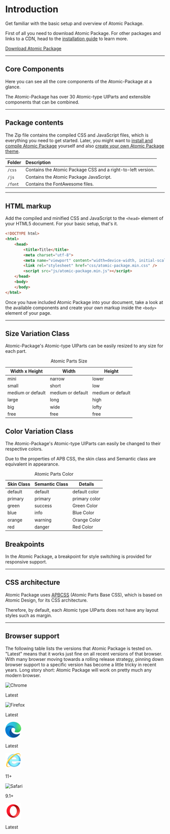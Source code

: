 # Introduction

<p class="text docsLeadText">Get familiar with the basic setup and overview of Atomic Package.</p>

First of all you need to download Atomic Package. For other packages and links to a CDN, head to the [installation guide](installation.md) to learn more.

<p class="btn primary mt-20"><a href="https://atomic-package.com/download">Download Atomic Package</a></p>

***

## Core Components

Here you can see all the core components of the Atomic-Package at a glance.

The Atomic-Package has over 30 Atomic-type UIParts and extensible components that can be combined.

***

## Package contents

The Zip file contains the compiled CSS and JavaScript files, which is everything you need to get started. Later, you might want to [install and compile Atomic Package](installation.md) yourself and also [create your own Atomic Package theme](sass.md).

| Folder | Description                                                    |
|:-------|:---------------------------------------------------------------|
| `/css` | Contains the Atomic Package CSS and a right-to-left version.   |
| `/js`  | Contains the Atomic Package JavaScript. |
| `/font`  | Contains the FontAwesome files. |

***

## HTML markup

Add the compiled and minified CSS and JavaScript to the `<head>` element of your HTML5 document. For your basic setup, that's it.

```html
<!DOCTYPE html>
<html>
    <head>
        <title>Title</title>
        <meta charset="utf-8">
        <meta name="viewport" content="width=device-width, initial-scale=1">
        <link rel="stylesheet" href="css/atomic-package.min.css" />
        <script src="js/atomic-package.min.js"></script>
    </head>
    <body>
    </body>
</html>
```

Once you have included Atomic Package into your document, take a look at the available components and create your own markup inside the `<body>` element of your page.


***

## Size Variation Class

Atomic-Package's Atomic-type UIParts can be easily resized to any size for each part.

<div>
    <table class="table">
      <caption>Atomic Parts Size</caption>
      <thead>
          <tr>
            <th>Width x Height</th>
            <th>Width</th>
            <th>Height</th>
          </tr>
      </thead>
      <tbody>
        <tr>
          <td>mini</td>
          <td>narrow</td>
          <td>lower</td>
        </tr>
        <tr>
          <td>small</td>
          <td>short</td>
          <td>low</td>
        </tr>
        <tr>
          <td>medium or default</td>
          <td>medium or default</td>
          <td>medium or default</td>
        </tr>
        <tr>
          <td>large</td>
          <td>long</td>
          <td>high</td>
        </tr>
        <tr>
          <td>big</td>
          <td>wide</td>
          <td>lofty</td>
        </tr>
        <tr>
          <td>free</td>
          <td>free</td>
          <td>free</td>
        </tr>
      </tbody>
    </table>
</div>


## Color Variation Class

The Atomic-Package's Atomic-type UIParts can easily be changed to their respective colors.

Due to the properties of APB CSS, the skin class and Semantic class are equivalent in appearance.

<table class="table">
  <caption>Atomic Parts Color</caption>
  <thead>
      <tr>
        <th>Skin Class</th>
        <th>Semantic Class</th>
        <th>Details</th>
      </tr>
  </thead>
  <tbody>
    <tr>
      <td>default</td>
      <td>default</td>
      <td>default color</td>
    </tr>
    <tr>
      <td>primary</td>
      <td>primary</td>
      <td>primary color</td>
    </tr>
    <tr>
      <td>green</td>
      <td>success</td>
      <td>Green Color</td>
    </tr>
    <tr>
      <td>blue</td>
      <td>info</td>
      <td>Blue Color</td>
    </tr>
    <tr>
      <td>orange</td>
      <td>warning</td>
      <td>Orange Color</td>
    </tr>
    <tr>
      <td>red</td>
      <td>danger</td>
      <td>Red Color</td>
    </tr>
  </tbody>
</table>

## Breakpoints

In the Atomic Package, a breakpoint for style switching is provided for responsive support.


***


## CSS architecture

Atomic Package uses [APBCSS](http://apbcss.com/) (Atomic Parts Base CSS), which is based on Atomic Design, for its CSS architecture.

Therefore, by default, each Atomic type UIParts does not have any layout styles such as margin.


***

## Browser support

The following table lists the versions that Atomic Package is tested on. "Latest" means that it works just fine on all recent versions of that browser. With many browser moving towards a rolling release strategy, pinning down browser support to a specific version has become a little tricky in recent years. Long story short: Atomic Package will work on pretty much any modern browser.

<div class="uk-child-width-1-3 uk-child-width-expand@s uk-text-center" uk-grid uk-height-match="> * > div">
    <div>
        <div class="uk-flex uk-flex-center uk-flex-middle">
            <img src="https://raw.githubusercontent.com/alrra/browser-logos/master/src/chrome/chrome.svg?sanitize=true" width="50" alt="Chrome">
        </div>
        <p>Latest</p>
    </div>
    <div>
        <div class="uk-flex uk-flex-center uk-flex-middle">
            <img src="https://raw.githubusercontent.com/alrra/browser-logos/master/src/firefox/firefox.svg?sanitize=true" width="50" alt="Firefox">
        </div>
        <p>Latest</p>
    </div>
    <div>
        <div class="uk-flex uk-flex-center uk-flex-middle">
            <img src="https://raw.githubusercontent.com/alrra/browser-logos/master/src/edge/edge.svg?sanitize=true" width="50" alt="Edge">
        </div>
        <p>Latest</p>
    </div>
    <div>
        <div class="uk-flex uk-flex-center uk-flex-middle">
            <img src="https://raw.githubusercontent.com/alrra/browser-logos/master/src/archive/internet-explorer_9-11/internet-explorer_9-11.svg?sanitize=true" width="50" alt="IE">
        </div>
        <p>11+</p>
    </div>
    <div>
        <div class="uk-flex uk-flex-center uk-flex-middle">
            <img src="https://raw.githubusercontent.com/alrra/browser-logos/master/src/safari-ios/safari-ios.svg?sanitize=true" width="50" alt="Safari">
        </div>
        <p>9.1+</p>
    </div>
    <div>
        <div class="uk-flex uk-flex-center uk-flex-middle">
            <img src="https://raw.githubusercontent.com/alrra/browser-logos/master/src/opera/opera.svg?sanitize=true" width="50" alt="Opera">
        </div>
        <p>Latest</p>
    </div>
</div>
